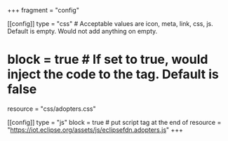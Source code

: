 +++
fragment = "config"

[[config]]
  type = "css" # Acceptable values are icon, meta, link, css, js. Default is empty. Would not add anything on empty.
  # block = true # If set to true, would inject the code to the <head> tag. Default is false
  resource = "css/adopters.css"

[[config]]
  type = "js"
  block = true # put script tag at the end of <body>
  resource = "https://iot.eclipse.org/assets/js/eclipsefdn.adopters.js"
+++
